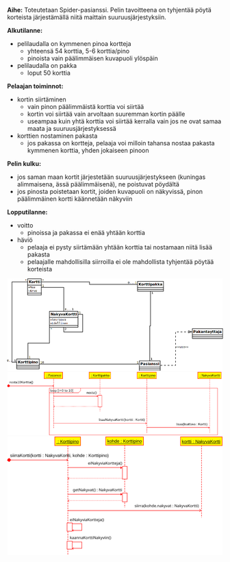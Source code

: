 **Aihe:** Toteutetaan Spider-pasianssi. Pelin tavoitteena on tyhjentää pöytä korteista järjestämällä niitä maittain suuruusjärjestyksiin.


**Alkutilanne:**
- pelilaudalla on kymmenen pinoa kortteja
	- yhteensä 54 korttia, 5-6 korttia/pino
	- pinoista vain päälimmäisen kuvapuoli ylöspäin
- pelilaudalla on pakka
	- loput 50 korttia

**Pelaajan toiminnot:**
- kortin siirtäminen
	- vain pinon päälimmäistä korttia voi siirtää
	- kortin voi siirtää vain arvoltaan suuremman kortin päälle
	- useampaa kuin yhtä korttia voi siirtää kerralla vain jos ne ovat samaa maata ja suuruusjärjestyksessä
- korttien nostaminen pakasta
	- jos pakassa on kortteja, pelaaja voi milloin tahansa nostaa pakasta kymmenen korttia, yhden jokaiseen pinoon

**Pelin kulku:**
- jos saman maan kortit järjestetään suuruusjärjestykseen (kuningas alimmaisena, ässä päälimmäisenä), ne poistuvat pöydältä
- jos pinosta poistetaan kortit, joiden kuvapuoli on näkyvissä, pinon päälimmäinen kortti käännetään näkyviin

**Lopputilanne:**
- voitto
	- pinoissa ja pakassa ei enää yhtään korttia
- häviö
	- pelaaja ei pysty siirtämään yhtään korttia tai nostamaan niitä lisää pakasta
	- pelaajalle mahdollisilla siirroilla ei ole mahdollista tyhjentää pöytää korteista


![Alt text](luokkakaavio.png "Määrittelyvaiheen luokkakaavio")
![Alt text](pelaajaNostaa.png "Pelaaja nostaa 10 korttia pinosta")
![Alt text](pelaajaSiirtaaKortinPinostaToiseen.png "Pelaaja siirtää kortin pinosta toiseen")
